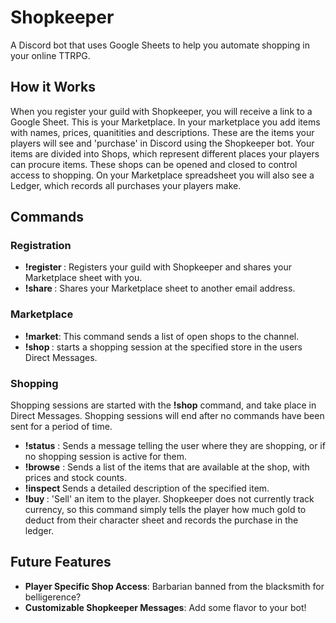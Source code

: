 # Shopkeeper
A Discord bot that uses Google Sheets to help you automate shopping in your online TTRPG.
## How it Works
When you register your guild with Shopkeeper, you will receive a link to a Google Sheet. This is your Marketplace. In your marketplace you add items with names, prices, quanitities and descriptions. These are the items your players will see and 'purchase' in Discord using the Shopkeeper bot. Your items are divided into Shops, which represent different places your players can procure items. These shops can be opened and closed to control access to shopping. On your Marketplace spreadsheet you will also see a Ledger, which records all purchases your players make.
## Commands
### Registration
* **!register <email>**: Registers your guild with Shopkeeper and shares your Marketplace sheet with you.
* **!share <email>**: Shares your Marketplace sheet to another email address.
### Marketplace
* **!market**: This command sends a list of open shops to the channel.
* **!shop <shop>**: starts a shopping session at the specified store in the users Direct Messages.
### Shopping
Shopping sessions are started with the **!shop** command, and take place in Direct Messages. Shopping sessions will end after no commands have been sent for a period of time.
* **!status** : Sends a message telling the user where they are shopping, or if no shopping session is active for them.
* **!browse** : Sends a list of the items that are available at the shop, with prices and stock counts.
* **!inspect <item>** Sends a detailed description of the specified item.
* **!buy <item>** : 'Sell' an item  to the player. Shopkeeper does not currently track currency, so this command simply tells the player how much gold to deduct from their character sheet and records the purchase in the ledger.
## Future Features
* **Player Specific Shop Access**: Barbarian banned from the blacksmith for belligerence?
* **Customizable Shopkeeper Messages**: Add some flavor to your bot!
